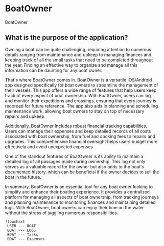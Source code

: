 # BoatOwner

BoatOwner

## What is the purpose of the application?

Owning a boat can be quite challenging, requiring attention to numerous details ranging from maintenance and upkeep to managing finances and keeping track of all the small tasks that need to be completed throughout the year. Finding an effective way to organize and manage all this information can be daunting for any boat owner.

That's where BoatOwner comes in. BoatOwner is a versatile iOS/Android app designed specifically for boat owners to streamline the management of their vessels. This app offers a wide range of features that help users keep track of every aspect of boat ownership. With BoatOwner, users can log and monitor their expeditions and crossings, ensuring that every journey is recorded for future reference. The app also aids in planning and scheduling maintenance work, allowing boat owners to stay on top of necessary repairs and upkeep.

Additionally, BoatOwner includes robust financial tracking capabilities. Users can manage their expenses and keep detailed records of all costs associated with boat ownership, from fuel and docking fees to repairs and upgrades. This comprehensive financial oversight helps users budget more effectively and avoid unexpected expenses.

One of the standout features of BoatOwner is its ability to maintain a detailed log of all passages made during ownership. This log not only serves as a valuable record for the owner but also adds to the boat's documented history, which can be beneficial if the owner decides to sell the boat in the future.

In summary, BoatOwner is an essential tool for any boat owner looking to simplify and enhance their boating experience. It provides a centralized platform for managing all aspects of boat ownership, from tracking journeys and planning maintenance to monitoring finances and maintaining detailed logs. With BoatOwner, boat owners can enjoy their time on the water without the stress of juggling numerous responsibilities.

```mermaid
flowchart
 USER --- BOAT
 BOAT --- LOGS
 BOAT --- Tasks
 BOAT --- Expenses
```
